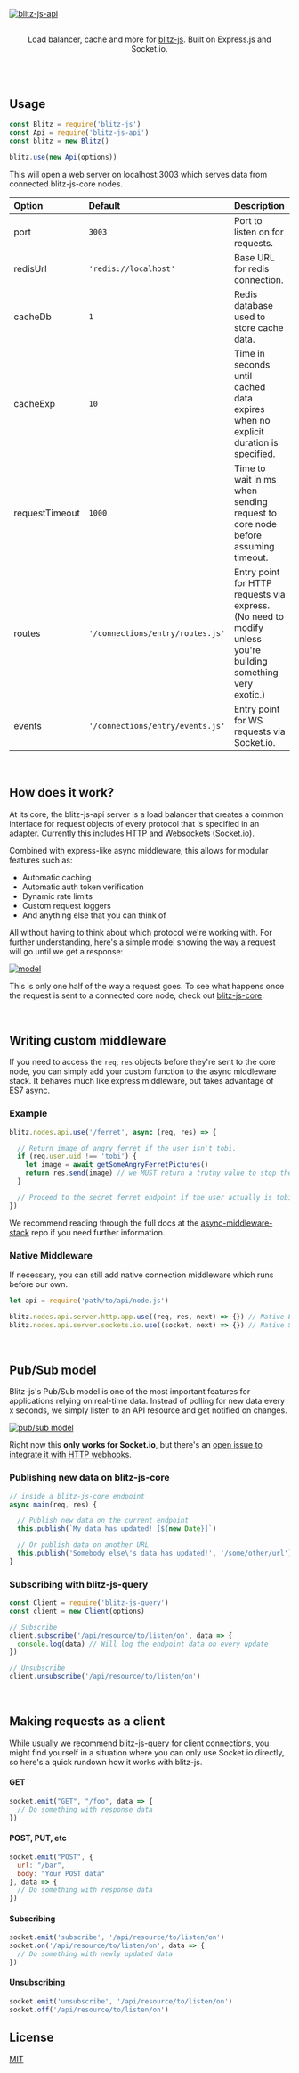 
[![blitz-js-api](https://i.imgur.com/rtmexse.png)](https://github.com/nexus-devs)

##

<p align='center'>Load balancer, cache and more for <a href='https://github.com/nexus-devs/blitz-js'>blitz-js</a>. Built on Express.js
and Socket.io.</p>

<br>
<br>


## Usage
```js
const Blitz = require('blitz-js')
const Api = require('blitz-js-api')
const blitz = new Blitz()

blitz.use(new Api(options))
```
This will open a web server on localhost:3003 which serves data from connected
blitz-js-core nodes.

| Option        | Default       | Description   |
|:------------- |:------------- |:------------- |
| port   | `3003`   | Port to listen on for requests. |
| redisUrl | `'redis://localhost'` | Base URL for redis connection. |
| cacheDb | `1` | Redis database used to store cache data. |
| cacheExp | `10` | Time in seconds until cached data expires when no explicit duration is specified. |
| requestTimeout | `1000` | Time to wait in ms when sending request to core node before assuming timeout. |
| routes | `'/connections/entry/routes.js'` | Entry point for HTTP requests via express. (No need to modify unless you're building something very exotic.) |
| events | `'/connections/entry/events.js'` | Entry point for WS requests via Socket.io. |

<br>

## How does it work?
At its core, the blitz-js-api server is a load balancer that creates a common
interface for request objects of every protocol that is specified in an adapter.
Currently this includes HTTP and Websockets (Socket.io).

Combined with express-like async middleware, this allows for modular
features such as:
- Automatic caching
- Automatic auth token verification
- Dynamic rate limits
- Custom request loggers
- And anything else that you can think of

All without having to think about which protocol we're working with.
For further understanding, here's a simple model showing the way a request
will go until we get a response:

[![model](https://i.imgur.com/9tH6ctn.png)](https://i.imgur.com/9tH6ctn.png)

This is only one half of the way a request goes. To see what happens once the request
is sent to a connected core node, check out [blitz-js-core](https://github.com/nexus-dev/blitz-js-core).

<br>

## Writing custom middleware
If you need to access the `req`, `res` objects before they're sent to the
core node, you can simply add your custom function to the async middleware
stack. It behaves much like express middleware, but takes advantage of ES7
async.

### Example
```js
blitz.nodes.api.use('/ferret', async (req, res) => {

  // Return image of angry ferret if the user isn't tobi.
  if (req.user.uid !== 'tobi') {
    let image = await getSomeAngryFerretPictures()
    return res.send(image) // we MUST return a truthy value to stop the mw stack.
  }

  // Proceed to the secret ferret endpoint if the user actually is tobi.
})
```
We recommend reading through the full docs at the [async-middleware-stack](https://github.com/Kaptard/async-middleware-stack)
repo if you need further information.

### Native Middleware
If necessary, you can still add native connection middleware which runs before
our own.
```js
let api = require('path/to/api/node.js')

blitz.nodes.api.server.http.app.use((req, res, next) => {}) // Native Express Middleware
blitz.nodes.api.server.sockets.io.use((socket, next) => {}) // Native Socket.io Middleware
```

<br>

## Pub/Sub model
Blitz-js's Pub/Sub model is one of the most important features for applications
relying on real-time data. Instead of polling for new data every x seconds,
we simply listen to an API resource and get notified on changes.

[![pub/sub model](https://i.imgur.com/LvDzCYx.png)](https://i.imgur.com/LvDzCYx.png)

Right now this **only works for Socket.io**, but there's an [open issue to integrate
it with HTTP webhooks](https://github.com/nexus-devs/blitz-js-api/issues/19).

### Publishing new data on blitz-js-core
```js
// inside a blitz-js-core endpoint
async main(req, res) {

  // Publish new data on the current endpoint
  this.publish(`My data has updated! [${new Date}]`)

  // Or publish data on another URL
  this.publish('Somebody else\'s data has updated!', '/some/other/url')
}
```

### Subscribing with blitz-js-query
```js
const Client = require('blitz-js-query')
const client = new Client(options)

// Subscribe
client.subscribe('/api/resource/to/listen/on', data => {
  console.log(data) // Will log the endpoint data on every update
})

// Unsubscribe
client.unsubscribe('/api/resource/to/listen/on')
```

<br>

## Making requests as a client
While usually we recommend [blitz-js-query](https://github.com/nexus-devs/blitz-js-query)
for client connections, you might find yourself in a situation where you can
only use Socket.io directly, so here's a quick rundown how it works with blitz-js.

#### GET
```javascript
socket.emit("GET", "/foo", data => {
  // Do something with response data
})
```

#### POST, PUT, etc
```javascript
socket.emit("POST", {
  url: "/bar",
  body: "Your POST data"
}, data => {
  // Do something with response data
})
```

#### Subscribing
```js
socket.emit('subscribe', '/api/resource/to/listen/on')
socket.on('/api/resource/to/listen/on', data => {
  // Do something with newly updated data
})
```

#### Unsubscribing
```js
socket.emit('unsubscribe', '/api/resource/to/listen/on')
socket.off('/api/resource/to/listen/on')
```

## License
[MIT](/LICENSE.md)
